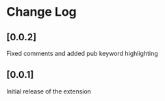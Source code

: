 # Change Log

## [0.0.2]

Fixed comments and added pub keyword highlighting

## [0.0.1]

Initial release of the extension